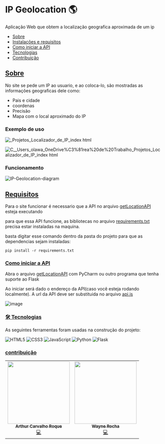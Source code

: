 # IP Geolocation &#127758;

Aplicação Web que obtem a localização geografica aproximada de um ip

 * [Sobre](#sobre)
 * [Instalações e requisitos](#requisitos)
 * [Como iniciar a API](#como-usar)
 * [Tecnologias](#tecnologias)
 * [Contribuição](#contribuição)

<a href="#sobre">
  
## Sobre

</a>

No site se pede um IP ao usuario, e ao coloca-lo, são mostradas as informações geograficas dele como:

* Pais e cidade
* coordenas
* Precisão
* Mapa com o local aproximado do IP

### Exemplo de uso

![_Projetos_Localizador_de_IP_index html](https://user-images.githubusercontent.com/62760711/118326183-02a2e700-b4db-11eb-92c7-bb135dbdab8b.png)

![_C__Users_olawa_OneDrive_%C3%81rea%20de%20Trabalho_Projetos_Localizador_de_IP_index html](https://user-images.githubusercontent.com/62760711/118326393-4f86bd80-b4db-11eb-9733-3501c2ecd37c.png)


### Funcionamento

![IP-Geolocation-diagram](https://user-images.githubusercontent.com/62760711/117606597-987ff000-b130-11eb-967d-2032e8b37901.png)

<a href="#requisitos">
  
## Requisitos

</a>

Para o site funcionar é necessario que a API no arquivo [getLocationAPI](https://github.com/WayneRocha/Localizador_de_IP/blob/main/getLocationAPI.py) esteja executando

para que essa API funcione, as bibliotecas no arquivo [requirements.txt](https://github.com/WayneRocha/Localizador_de_IP/blob/main/requirements.txt) precisa estar instaladas na maquina.

basta digitar esse comando dentro da pasta do projeto para que as dependencias sejam instaladas:

```
pip install -r requirements.txt
```

<a href="#como-usar">
  
### Como iniciar a API

</a>

Abra o arquivo [getLocationAPI](https://github.com/WayneRocha/Localizador_de_IP/blob/main/getLocationAPI.py) com PyCharm ou outro programa que tenha suporte ao Flask

Ao iniciar será dado o endereço da API(caso você esteja rodando localmente). A url da API deve ser substituida no arquivo [api.js](https://github.com/WayneRocha/Localizador_de_IP/blob/main/js/api.js#L4)

![image](https://user-images.githubusercontent.com/62760711/117604728-87cd7b00-b12c-11eb-965a-de9b2d9eaa00.png)


<a href="#tecnologias">
  
### 🛠 Tecnologias

</a>

As seguintes ferramentas foram usadas na construção do projeto:

<img alt="HTML5" src="https://img.shields.io/badge/html5-%23E34F26.svg?&style=for-the-badge&logo=html5&logoColor=white"/>
<img alt="CSS3" src="https://img.shields.io/badge/css3-%231572B6.svg?&style=for-the-badge&logo=css3&logoColor=white"/>
<img alt="JavaScript" src="https://img.shields.io/badge/javascript-%23323330.svg?&style=for-the-badge&logo=javascript&logoColor=%23F7DF1E"/>
<img alt="Python" src="https://img.shields.io/badge/python-%2314354C.svg?&style=for-the-badge&logo=python&logoColor=white"/>
<img alt="Flask" src="https://img.shields.io/badge/flask-%23000.svg?&style=for-the-badge&logo=flask&logoColor=white"/>

<a href="contribuição">
  
  ### contribuição
  
</a>

<table>
<tr><td align="center"><a href="https://github.com/ArthurRoque"><img src="https://avatars.githubusercontent.com/u/66979434?v=4" width="200px;" alt=""/><br /><sub><b>Arthur Carvalho Roque</b></sub></a><br /><a href="https://github.com/ArthurRoque/Localizador_de_IP" title="Code">💻</a></td>
  <td align="center"><a href="https://github.com/WayneRocha"><img src="https://avatars.githubusercontent.com/u/62760711?v=4" width="200px;" alt=""/><br /><sub><b>Wayne Rocha</b></sub></a><br /><a href="https://github.com/WayneRocha/ip-geolocation" title="Code">💻</a></td>
</tr>
</table>
